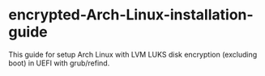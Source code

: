 # encrypted-Arch-Linux-installation-guide
This guide for setup Arch Linux with LVM LUKS disk encryption (excluding boot) in UEFI with grub/refind.
